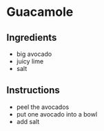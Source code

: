 # Guacamole
## Ingredients
* big avocado
* juicy lime
* salt
## Instructions
* peel the avocados
* put one avocado into a bowl
* add salt
